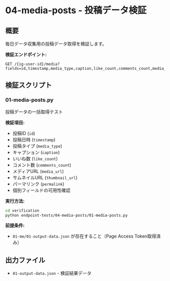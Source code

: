 # 04-media-posts - 投稿データ検証

## 概要

毎日データ収集用の投稿データ取得を検証します。

**検証エンドポイント:**
```
GET /{ig-user-id}/media?fields=id,timestamp,media_type,caption,like_count,comments_count,media_url,thumbnail_url,permalink&limit=25
```

## 検証スクリプト

### 01-media-posts.py
投稿データの一括取得テスト

**検証項目:**
- 投稿ID (`id`)
- 投稿日時 (`timestamp`)
- 投稿タイプ (`media_type`)
- キャプション (`caption`)
- いいね数 (`like_count`)
- コメント数 (`comments_count`)
- メディアURL (`media_url`)
- サムネイルURL (`thumbnail_url`)
- パーマリンク (`permalink`)
- 個別フィールドの可用性確認

**実行方法:**
```bash
cd verification
python endpoint-tests/04-media-posts/01-media-posts.py
```

**前提条件:**
- `01-me/01-output-data.json` が存在すること（Page Access Token取得済み）

## 出力ファイル

- `01-output-data.json` - 検証結果データ